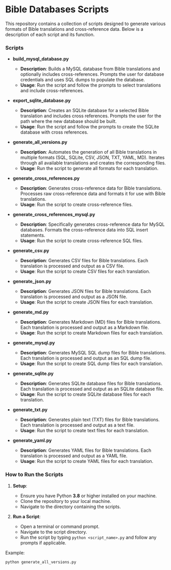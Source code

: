 # Bible Databases Scripts

This repository contains a collection of scripts designed to generate various formats of Bible translations and cross-reference data. Below is a description of each script and its function.

### Scripts

- **build_mysql_database.py**
  - **Description**: Builds a MySQL database from Bible translations and optionally includes cross-references. Prompts the user for database credentials and uses SQL dumps to populate the database.
  - **Usage**: Run the script and follow the prompts to select translations and include cross-references.

- **export_sqlite_database.py**
  - **Description**: Creates an SQLite database for a selected Bible translation and includes cross references. Prompts the user for the path where the new database should be built.
  - **Usage**: Run the script and follow the prompts to create the SQLite database with cross references.

- **generate_all_versions.py**
  - **Description**: Automates the generation of all Bible translations in multiple formats (SQL, SQLite, CSV, JSON, TXT, YAML, MD). Iterates through all available translations and creates the corresponding files.
  - **Usage**: Run the script to generate all formats for each translation.

- **generate_cross_references.py**
  - **Description**: Generates cross-reference data for Bible translations. Processes raw cross-reference data and formats it for use with Bible translations.
  - **Usage**: Run the script to create cross-reference files.

- **generate_cross_references_mysql.py**
  - **Description**: Specifically generates cross-reference data for MySQL databases. Formats the cross-reference data into SQL insert statements.
  - **Usage**: Run the script to create cross-reference SQL files.

- **generate_csv.py**
  - **Description**: Generates CSV files for Bible translations. Each translation is processed and output as a CSV file.
  - **Usage**: Run the script to create CSV files for each translation.

- **generate_json.py**
  - **Description**: Generates JSON files for Bible translations. Each translation is processed and output as a JSON file.
  - **Usage**: Run the script to create JSON files for each translation.

- **generate_md.py**
  - **Description**: Generates Markdown (MD) files for Bible translations. Each translation is processed and output as a Markdown file.
  - **Usage**: Run the script to create Markdown files for each translation.

- **generate_mysql.py**
  - **Description**: Generates MySQL SQL dump files for Bible translations. Each translation is processed and output as an SQL dump file.
  - **Usage**: Run the script to create SQL dump files for each translation.

- **generate_sqlite.py**
  - **Description**: Generates SQLite database files for Bible translations. Each translation is processed and output as an SQLite database file.
  - **Usage**: Run the script to create SQLite database files for each translation.

- **generate_txt.py**
  - **Description**: Generates plain text (TXT) files for Bible translations. Each translation is processed and output as a text file.
  - **Usage**: Run the script to create text files for each translation.

- **generate_yaml.py**
  - **Description**: Generates YAML files for Bible translations. Each translation is processed and output as a YAML file.
  - **Usage**: Run the script to create YAML files for each translation.

### How to Run the Scripts

1. **Setup**:
   - Ensure you have Python **3.8** or higher installed on your machine.
   - Clone the repository to your local machine.
   - Navigate to the directory containing the scripts.

2. **Run a Script**:
   - Open a terminal or command prompt.
   - Navigate to the script directory.
   - Run the script by typing `python <script_name>.py` and follow any prompts if applicable.

Example:
```bash
python generate_all_versions.py
